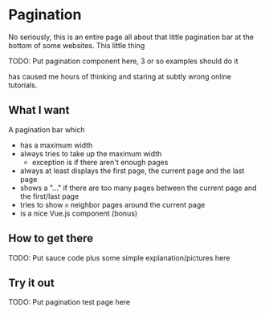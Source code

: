 # Pagination

No seriously, this is an entire page all about that little pagination bar at the bottom of some websites. This little thing

TODO: Put pagination component here, 3 or so examples should do it

has caused me hours of thinking and staring at subtly wrong online tutorials.

## What I want
A pagination bar which
- has a maximum width
- always tries to take up the maximum width
    - exception is if there aren't enough pages
- always at least displays the first page, the current page and the last page
- shows a "..." if there are too many pages between the current page and the first/last page
- tries to show `n` neighbor pages around the current page
- is a nice Vue.js component (bonus)


## How to get there
TODO: Put sauce code plus some simple explanation/pictures here


## Try it out
TODO: Put pagination test page here